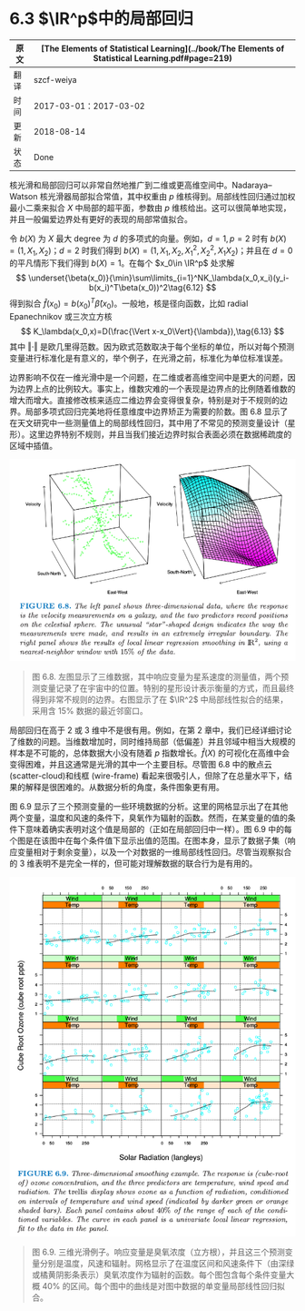 # 6.3 $\IR^p$中的局部回归

| 原文   | [The Elements of Statistical Learning](../book/The Elements of Statistical Learning.pdf#page=219) |
| ---- | ---------------------------------------- |
| 翻译   | szcf-weiya                               |
| 时间   | 2017-03-01：2017-03-02                    |
| 更新 | 2018-08-14|
| 状态 | Done|

核光滑和局部回归可以非常自然地推广到二维或更高维空间中。Nadaraya–Watson 核光滑器局部拟合常值，其中权重由 $p$ 维核得到。局部线性回归通过加权最小二乘来拟合 $X$ 中局部的超平面，参数由 $p$ 维核给出。这可以很简单地实现，并且一般偏爱边界处有更好的表现的局部常值拟合。

令 $b(X)$ 为 $X$ 最大 degree 为 $d$ 的多项式的向量。例如，$d=1,p=2$ 时有 $b(X)=(1,X_1,X_2)$；$d=2$ 时我们得到 $b(X)=(1,X_1,X_2,X_1^2,X_2^2,X_1X_2)$；并且在 $d=0$ 的平凡情形下我们得到 $b(X)=1$。在每个 $x_0\in \IR^p$ 处求解
$$
\underset{\beta(x_0)}{\min}\sum\limits_{i=1}^NK_\lambda(x_0,x_i)(y_i-b(x_i)^T\beta(x_0))^2\tag{6.12}
$$
得到拟合 $\hat f(x_0)=b(x_0)^T\hat \beta(x_0)$。一般地，核是径向函数，比如 radial Epanechnikov 或三次立方核
$$
K_\lambda(x_0,x)=D(\frac{\Vert x-x_0\Vert}{\lambda}),\tag{6.13}
$$
其中 $\Vert \cdot\Vert$ 是欧几里得范数。因为欧式范数取决于每个坐标的单位，所以对每个预测变量进行标准化是有意义的，举个例子，在光滑之前，标准化为单位标准误差。

边界影响不仅在一维光滑中是一个问题，在二维或者高维空间中是更大的问题，因为边界上点的比例较大。事实上，维数灾难的一个表现是边界点的比例随着维数的增大而增大。直接修改核来适应二维边界会变得很复杂，特别是对于不规则的边界。局部多项式回归完美地将任意维度中边界矫正为需要的阶数。图 6.8 显示了在天文研究中一些测量值上的局部线性回归，其中用了不常见的预测变量设计（星形）。这里边界特别不规则，并且当我们接近边界时拟合表面必须在数据稀疏度的区域中插值。

![](../img/06/fig6.8.png)

> 图 6.8. 左图显示了三维数据，其中响应变量为星系速度的测量值，两个预测变量记录了在宇宙中的位置。特别的星形设计表示衡量的方式，而且最终得到非常不规则的边界。右图显示了在 $\IR^2$ 中局部线性拟合的结果，采用含 $15\%$ 数据的最近邻窗口。

局部回归在高于 $2$ 或 $3$ 维中不是很有用。例如，在第 $2$ 章中，我们已经详细讨论了维数的问题。当维数增加时，同时维持局部（低偏差）并且邻域中相当大规模的样本是不可能的，总体数据大小没有随着 $p$ 指数增长。$\hat f(X)$ 的可视化在高维中会变得困难，并且这通常是光滑的其中一个主要目标。尽管图 6.8 中的散点云 (scatter-cloud)和线框 (wire-frame) 看起来很吸引人，但除了在总量水平下，结果的解释是很困难的。从数据分析的角度，条件图象更有用。

图 6.9 显示了三个预测变量的一些环境数据的分析。这里的网格显示出了在其他两个变量，温度和风速的条件下，臭氧作为辐射的函数。然而，在某变量的值的条件下意味着确实表明对这个值是局部的（正如在局部回归中一样）。图 6.9 中的每个图是在该图中在每个条件值下显示出值的范围。在图本身，显示了数据子集（响应变量相对于剩余变量），以及一个对数据的一维局部线性回归。尽管当观察拟合的 3 维表明不是完全一样的，但可能对理解数据的联合行为是有用的。

![](../img/06/fig6.9.png)

> 图 6.9. 三维光滑例子。响应变量是臭氧浓度（立方根），并且这三个预测变量分别是温度，风速和辐射。网格显示了在温度区间和风速条件下（由深绿或橘黄阴影条表示）臭氧浓度作为辐射的函数。每个图包含每个条件变量大概 $40\%$ 的区间。每个图中的曲线是对图中数据的单变量局部线性回归拟合。